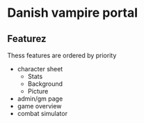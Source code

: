 # Danish vampire portal

## Featurez

Thess features are ordered by priority

- character sheet
    + Stats
    + Background
    + Picture
- admin/gm page
- game overview
- combat simulator


